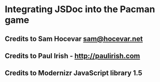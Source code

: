 # Integrating JSDoc into the Pacman game 
## Credits to Sam Hocevar <sam@hocevar.net>
## Credits to Paul Irish  - http://paulirish.com
## Credits to Modernizr JavaScript library 1.5